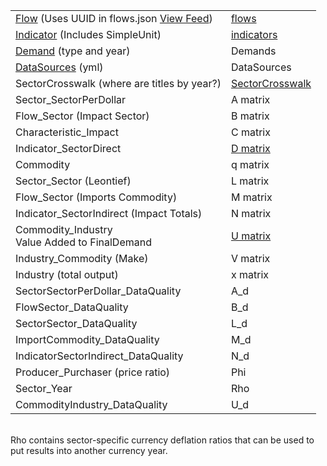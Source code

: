 | | |
| ----------- | ----------- |
| [Flow](https://github.com/USEPA/useeior/blob/master/inst/extdata/Crosswalk_USEEIO_FlowMapping.csv) (Uses UUID in flows.json [View Feed](/feed/view/#feed=flow)) | [flows](https://github.com/USEPA/fedelemflowlist/blob/master/format%20specs/FlowList.md) |
| [Indicator](https://github.com/USEPA/useeior/blob/master/inst/extdata/USEEIO_LCIA_Indicators.csv) (Includes SimpleUnit) | [indicators](https://github.com/USEPA/useeior/blob/master/format_specs/Model.md#indicators) |
| [Demand](https://github.com/USEPA/useeior/blob/master/format_specs/ModelSpecification.md#demand-vector-specifications) (type and year) | Demands |
| [DataSources](https://github.com/USEPA/useeior/blob/master/format_specs/ModelSpecification.md#demand-vector-specifications) (yml) | DataSources |
| SectorCrosswalk (where are titles by year?) | <a href="https://github.com/ModelEarth/OpenFootprint/blob/main/impacts/2020/sectorcrosswalk.csv">SectorCrosswalk</a> |
| Sector_SectorPerDollar | A matrix |
| Flow_Sector (Impact Sector) | B matrix |
| Characteristic_Impact | C matrix |
| Indicator_SectorDirect | [D matrix](../charts/d3/chord-diagram/)  |
| Commodity | q matrix |
| Sector_Sector (Leontief) | L matrix |
| Flow_Sector (Imports Commodity) | M matrix |
| Indicator_SectorIndirect (Impact Totals) | N matrix |
| Commodity_Industry<br>Value Added to FinalDemand | [U matrix](https://github.com/USEPA/useeior/blob/master/format_specs/Model.md#indicators) |
| Industry_Commodity (Make) | V matrix |
| Industry (total output) | x matrix |
| SectorSectorPerDollar\_DataQuality | A_d |
| FlowSector\_DataQuality | B_d |
| SectorSector_DataQuality | L_d |
| ImportCommodity_DataQuality | M_d |
| IndicatorSectorIndirect_DataQuality | N_d |
| Producer_Purchaser (price ratio) | Phi |
| Sector_Year | Rho |
| CommodityIndustry_DataQuality | U_d |


<br>Rho contains sector-specific currency deflation ratios that can be used to put results into another currency year.